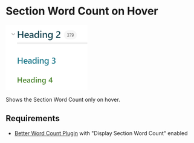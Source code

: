 # Section Word Count on Hover

![](./demo.png)

Shows the Section Word Count only on hover.



## Requirements
- [Better Word Count Plugin](https://github.com/lukeleppan/better-word-count) with "Display Section Word Count" enabled
